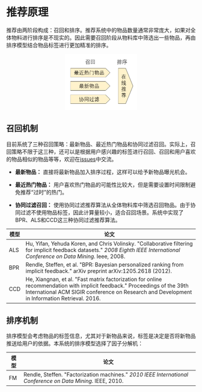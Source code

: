 # 推荐原理

推荐由两阶段构成：召回和排序。推荐系统中的物品数量通常非常庞大，如果对全体物料进行排序是不现实的。因此需要召回阶段从物料库中筛选出一些物品，再由排序模型结合物品标签进行更加精准的排序。

<center><img src="img/dataflow.png" height="150"></center>

## 召回机制

目前系统了三种召回策略：最新物品、最近热门物品和协同过滤召回。实际上，召回策略不限于这三种，还可以是根据用户感兴趣的标签进行召回、召回和用户喜欢的物品相似的物品等等，欢迎在[issues](https://github.com/zhenghaoz/gorse/issues)中交流。

- **最新物品：** 直接将最新物品加入排序过程，这样可以给予新物品曝光机会。

- **最近热门物品：** 用户喜欢热门物品的可能性比较大，但是需要设置时间限制避免推荐“过时”的热门。

- **协同过滤召回：** 使用协同过滤推荐算法从全体物料库中筛选召回物品。由于协同过滤不使用物品标签，因此计算量较小，适合召回场景。系统中实现了BPR、ALS和CCD这三种协同过滤推荐算法。

| 模型 | 论文                                                         |
| ---- | ------------------------------------------------------------ |
| ALS  | Hu, Yifan, Yehuda Koren, and Chris Volinsky. "Collaborative filtering for implicit feedback datasets." *2008 Eighth IEEE International Conference on Data Mining*. Ieee, 2008. |
| BPR  | Rendle, Steffen, et al. "BPR: Bayesian personalized ranking from implicit feedback." arXiv preprint arXiv:1205.2618 (2012). |
| CCD | He, Xiangnan, et al. "Fast matrix factorization for online recommendation with implicit feedback." Proceedings of the 39th International ACM SIGIR conference on Research and Development in Information Retrieval. 2016. |

## 排序机制

排序模型会考虑物品的标签信息，尤其对于新物品来说，标签是决定是否将新物品推送给用户的依据。本系统的排序模型选择了因子分解机：

| 模型 | 论文 |
| - | - |
| FM | Rendle, Steffen. "Factorization machines." *2010 IEEE International Conference on Data Mining*. IEEE, 2010. |
